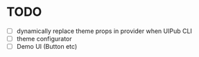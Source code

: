 # TODO

- [ ] dynamically replace theme props in provider when UIPub CLI
- [ ] theme configurator
- [ ] Demo UI (Button etc)
